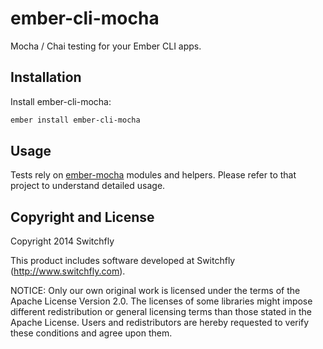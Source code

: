 # ember-cli-mocha

Mocha / Chai testing for your Ember CLI apps.

## Installation

Install ember-cli-mocha:

```sh
ember install ember-cli-mocha
```

## Usage

Tests rely on [ember-mocha](https://github.com/switchfly/ember-mocha) modules
and helpers. Please refer to that project to understand detailed usage.

## Copyright and License

Copyright 2014 Switchfly

This product includes software developed at
Switchfly (http://www.switchfly.com).

NOTICE: Only our own original work is licensed under the terms of the Apache
License Version 2.0. The licenses of some libraries might impose different
redistribution or general licensing terms than those stated in the Apache
License. Users and redistributors are hereby requested to verify these
conditions and agree upon them.
